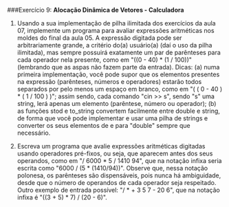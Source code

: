 ###Exercício 9: **Alocação Dinâmica de Vetores - Calculadora**

1. Usando a sua implementação de pilha ilimitada dos exercícios da aula 07, implemente um programa para avaliar expressões aritméticas nos moldes do final da aula 05. A expressão digitada pode ser arbitrariamente grande, a critério do(a) usuário(a) (daí o uso da pilha ilimitada), mas sempre possuirá exatamente um par de parênteses para cada operador nela presente, como em "((0 - 40) * (1 / 100))" (lembrando que as aspas não fazem parte da entrada). Dicas: (a) numa primeira implementação, você pode supor que os elementos presentes na expressão (parênteses, números e operadores) estarão todos separados por pelo menos um espaço em branco, como em "( ( 0 - 40 ) * ( 1 / 100 ) )"; assim sendo, cada comando "cin >> s", sendo "s" uma string, lerá apenas um elemento (parêntese, número ou operador); (b) as funções stod e to_string convertem facilmente entre double e string, de forma que você pode implementar e usar uma pilha de strings e converter os seus elementos de e para "double" sempre que necessário.

2. Escreva um programa que avalie expressões aritméticas digitadas usando operadores pré-fixos, ou seja, que aparecem antes dos seus operandos, como em "/ 6000 * 5 / 1410 94", que na notação infixa seria escrita como "6000 / (5 * (1410/94))". Observe que, nessa notação polonesa, os parênteses são dispensáveis, pois nunca há ambiguidade, desde que o número de operandos de cada operador seja respeitado. Outro exemplo de entrada possível: "/ * + 3 5 7 - 20 6", que na notação infixa é "((3 + 5) * 7) / (20 - 6)".